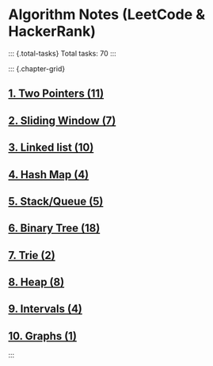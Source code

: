 # Algorithm Notes (LeetCode & HackerRank)

::: {.total-tasks}
Total tasks: 70
:::

::: {.chapter-grid}
## [1. Two Pointers (11)](chapter_1_two_pointers.html)

## [2. Sliding Window (7)](chapter_2_sliding_window.html)

## [3. Linked list (10)](chapter_3_linked_list.html)

## [4. Hash Map (4)](chapter_4_hash_map.html)

## [5. Stack/Queue (5)](chapter_5_stack_queue.html)

## [6. Binary Tree (18)](chapter_6_binary_tree.html)

## [7. Trie (2)](chapter_7_trie.html)

## [8. Heap (8)](chapter_8_heap.html)

## [9. Intervals (4)](chapter_9_intervals.html)

## [10. Graphs (1)](chapter_10_graphs.html)
:::